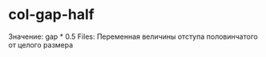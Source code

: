 # col-gap-half

Значение: gap * 0.5
Files: Переменная величины отступа половинчатого от целого размера